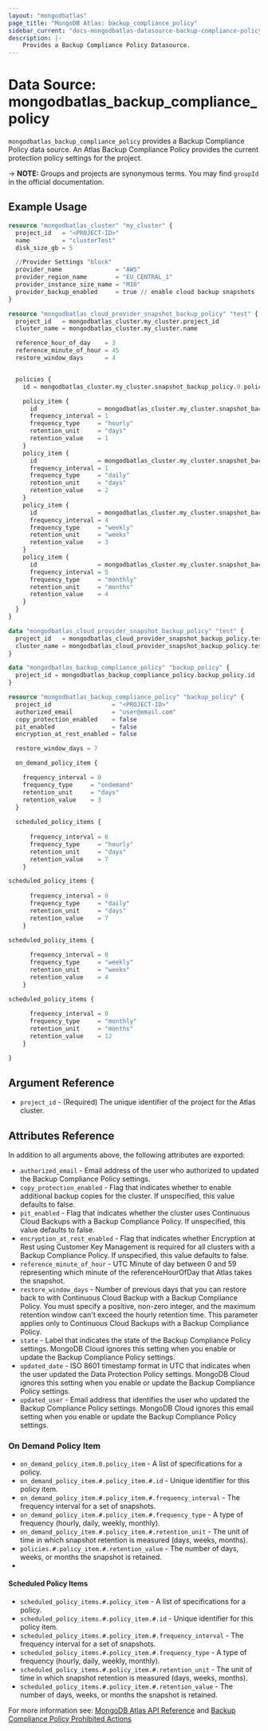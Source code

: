 ```yaml
---
layout: "mongodbatlas"
page_title: "MongoDB Atlas: backup_compliance_policy"
sidebar_current: "docs-mongodbatlas-datasource-backup-compliance-policy"
description: |-
    Provides a Backup Compliance Policy Datasource.
---
```


# Data Source: mongodbatlas_backup_compliance_policy

`mongodbatlas_backup_compliance_policy` provides a Backup Compliance Policy data source. An Atlas Backup Compliance Policy provides the current protection policy settings for the project. 

-> **NOTE:** Groups and projects are synonymous terms. You may find `groupId` in the official documentation.

## Example Usage

```terraform
resource "mongodbatlas_cluster" "my_cluster" {
  project_id   = "<PROJECT-ID>"
  name         = "clusterTest"
  disk_size_gb = 5

  //Provider Settings "block"
  provider_name               = "AWS"
  provider_region_name        = "EU_CENTRAL_1"
  provider_instance_size_name = "M10"
  provider_backup_enabled     = true // enable cloud backup snapshots
}

resource "mongodbatlas_cloud_provider_snapshot_backup_policy" "test" {
  project_id   = mongodbatlas_cluster.my_cluster.project_id
  cluster_name = mongodbatlas_cluster.my_cluster.name

  reference_hour_of_day    = 3
  reference_minute_of_hour = 45
  restore_window_days      = 4


  policies {
    id = mongodbatlas_cluster.my_cluster.snapshot_backup_policy.0.policies.0.id

    policy_item {
      id                 = mongodbatlas_cluster.my_cluster.snapshot_backup_policy.0.policies.0.policy_item.0.id
      frequency_interval = 1
      frequency_type     = "hourly"
      retention_unit     = "days"
      retention_value    = 1
    }
    policy_item {
      id                 = mongodbatlas_cluster.my_cluster.snapshot_backup_policy.0.policies.0.policy_item.1.id
      frequency_interval = 1
      frequency_type     = "daily"
      retention_unit     = "days"
      retention_value    = 2
    }
    policy_item {
      id                 = mongodbatlas_cluster.my_cluster.snapshot_backup_policy.0.policies.0.policy_item.2.id
      frequency_interval = 4
      frequency_type     = "weekly"
      retention_unit     = "weeks"
      retention_value    = 3
    }
    policy_item {
      id                 = mongodbatlas_cluster.my_cluster.snapshot_backup_policy.0.policies.0.policy_item.3.id
      frequency_interval = 5
      frequency_type     = "monthly"
      retention_unit     = "months"
      retention_value    = 4
    }
  }
}

data "mongodbatlas_cloud_provider_snapshot_backup_policy" "test" {
  project_id   = mongodbatlas_cloud_provider_snapshot_backup_policy.test.project_id
  cluster_name = mongodbatlas_cloud_provider_snapshot_backup_policy.test.cluster_name
}

data "mongodbatlas_backup_compliance_policy" "backup_policy" {
  project_id = mongodbatlas_backup_compliance_policy.backup_policy.id
}

resource "mongodbatlas_backup_compliance_policy" "backup_policy" {
  project_id                 = "<PROJECT-ID>"
  authorized_email           = "user@email.com"
  copy_protection_enabled    = false
  pit_enabled                = false
  encryption_at_rest_enabled = false

  restore_window_days = 7

  on_demand_policy_item {

    frequency_interval = 0
    frequency_type     = "ondemand"
    retention_unit     = "days"
    retention_value    = 3
  }
  
  scheduled_policy_items {
    
      frequency_interval = 6
      frequency_type     = "hourly"
      retention_unit     = "days"
      retention_value    = 7
    }

scheduled_policy_items {
    
      frequency_interval = 0
      frequency_type     = "daily"
      retention_unit     = "days"
      retention_value    = 7
    }

scheduled_policy_items {
    
      frequency_interval = 0
      frequency_type     = "weekly"
      retention_unit     = "weeks"
      retention_value    = 4
    }

scheduled_policy_items {
    
      frequency_interval = 0
      frequency_type     = "monthly"
      retention_unit     = "months"
      retention_value    = 12
    }

}
```

## Argument Reference

* `project_id` - (Required) The unique identifier of the project for the Atlas cluster.

## Attributes Reference

In addition to all arguments above, the following attributes are exported:

* `authorized_email` - Email address of the user who authorized to updated the Backup Compliance Policy settings.
* `copy_protection_enabled` - Flag that indicates whether to enable additional backup copies for the cluster. If unspecified, this value defaults to false.
* `pit_enabled` - Flag that indicates whether the cluster uses Continuous Cloud Backups with a Backup Compliance Policy. If unspecified, this value defaults to false.
* `encryption_at_rest_enabled` - Flag that indicates whether Encryption at Rest using Customer Key Management is required for all clusters with a Backup Compliance Policy. If unspecified, this value defaults to false.
* `reference_minute_of_hour` - UTC Minute of day between 0 and 59 representing which minute of the referenceHourOfDay that Atlas takes the snapshot.
* `restore_window_days` - Number of previous days that you can restore back to with Continuous Cloud Backup with a Backup Compliance Policy. You must specify a positive, non-zero integer, and the maximum retention window can't exceed the hourly retention time. This parameter applies only to Continuous Cloud Backups with a Backup Compliance Policy.
*  `state` - Label that indicates the state of the Backup Compliance Policy settings. MongoDB Cloud ignores this setting when you enable or update the Backup Compliance Policy settings.
* `updated_date` - ISO 8601 timestamp format in UTC that indicates when the user updated the Data Protection Policy settings. MongoDB Cloud ignores this setting when you enable or update the Backup Compliance Policy settings.
* `updated_user` - Email address that identifies the user who updated the Backup Compliance Policy settings. MongoDB Cloud ignores this email setting when you enable or update the Backup Compliance Policy settings.

### On Demand Policy Item
* `on_demand_policy_item.0.policy_item` - A list of specifications for a policy.
* `on_demand_policy_item.#.policy_item.#.id` - Unique identifier for this policy item.
* `on_demand_policy_item.#.policy_item.#.frequency_interval` - The frequency interval for a set of snapshots.
* `on_demand_policy_item.#.policy_item.#.frequency_type` - A type of frequency (hourly, daily, weekly, monthly).
* `on_demand_policy_item.#.policy_item.#.retention_unit` - The unit of time in which snapshot retention is measured (days, weeks, months).
* `policies.#.policy_item.#.retention_value` - The number of days, weeks, or months the snapshot is retained.
* 
#### Scheduled Policy Items
* `scheduled_policy_items.#.policy_item` - A list of specifications for a policy.
* `scheduled_policy_items.#.policy_item.#.id` - Unique identifier for this policy item.
* `scheduled_policy_items.#.policy_item.#.frequency_interval` - The frequency interval for a set of snapshots.
* `scheduled_policy_items.#.policy_item.#.frequency_type` - A type of frequency (hourly, daily, weekly, monthly).
* `scheduled_policy_items.#.policy_item.#.retention_unit` - The unit of time in which snapshot retention is measured (days, weeks, months).
* `scheduled_policy_items.#.policy_item.#.retention_value` - The number of days, weeks, or months the snapshot is retained.

For more information see: [MongoDB Atlas API Reference](https://www.mongodb.com/docs/atlas/reference/api-resources-spec/#tag/Cloud-Backups/operation/getDataProtectionSettings) and [Backup Compliance Policy Prohibited Actions](https://www.mongodb.com/docs/atlas/backup/cloud-backup/backup-compliance-policy/#prohibited-actions)